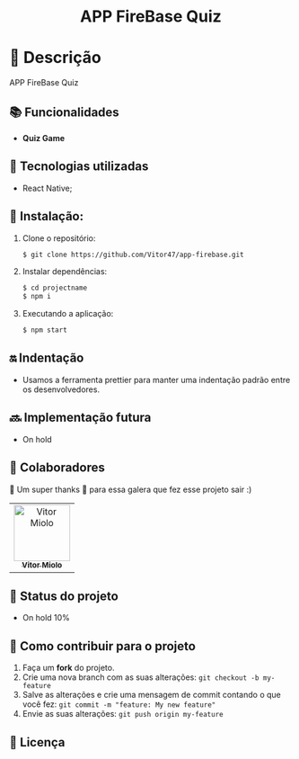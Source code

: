 <h1 align="center"> APP FireBase Quiz </h1>

# :memo: Descrição
APP FireBase Quiz

## :books: Funcionalidades
* <b>Quiz Game</b>

## :wrench: Tecnologias utilizadas
* React Native;

## :rocket: Instalação:

1. Clone o repositório:
    ```sh
    $ git clone https://github.com/Vitor47/app-firebase.git
    ```
2. Instalar dependências:

    ```sh
    $ cd projectname
    $ npm i
    ```

5. Executando a aplicação:

    ```sh
    $ npm start
    ```
    
## :on: Indentação
* Usamos a ferramenta prettier para manter uma indentação padrão entre os desenvolvedores.

## :soon: Implementação futura
* On hold

## :handshake: Colaboradores

💜 Um super thanks 👏 para essa galera que fez esse projeto sair :)

<table>
  <tr>
    <td align="center">
      <a href="https://github.com/Vitor47">
        <img src="https://avatars.githubusercontent.com/u/90582900?v=4" width="100px;" alt="Vitor Miolo"/><br>
        <sub>
          <b>Vitor Miolo</b>
        </sub>
      </a>
    </td>
  </tr>
</table>

## :dart: Status do projeto
* On hold 10%

## 💪 Como contribuir para o projeto

1. Faça um **fork** do projeto.
2. Crie uma nova branch com as suas alterações: `git checkout -b my-feature`
3. Salve as alterações e crie uma mensagem de commit contando o que você fez: `git commit -m "feature: My new feature"`
4. Envie as suas alterações: `git push origin my-feature`

## 📝 Licença